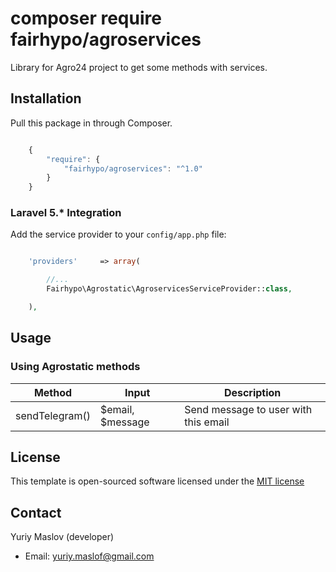composer require fairhypo/agroservices
================

Library for Agro24 project to get some methods with services.




## Installation

Pull this package in through Composer.

```js

    {
        "require": {
            "fairhypo/agroservices": "^1.0"
        }
    }

```


### Laravel 5.* Integration

Add the service provider to your `config/app.php` file:

```php

    'providers'     => array(

        //...
        Fairhypo\Agrostatic\AgroservicesServiceProvider::class,

    ),

```


## Usage

### Using Agrostatic methods



| Method                |         Input         | Description                                                       |
|-----------------------|-----------------------|-------------------------------------------------------------------|
| sendTelegram()        |  $email, $message     | Send message to user with this email                              |



## License

This template is open-sourced software licensed under the [MIT license](http://opensource.org/licenses/MIT)




## Contact

Yuriy Maslov (developer)

- Email: yuriy.maslof@gmail.com